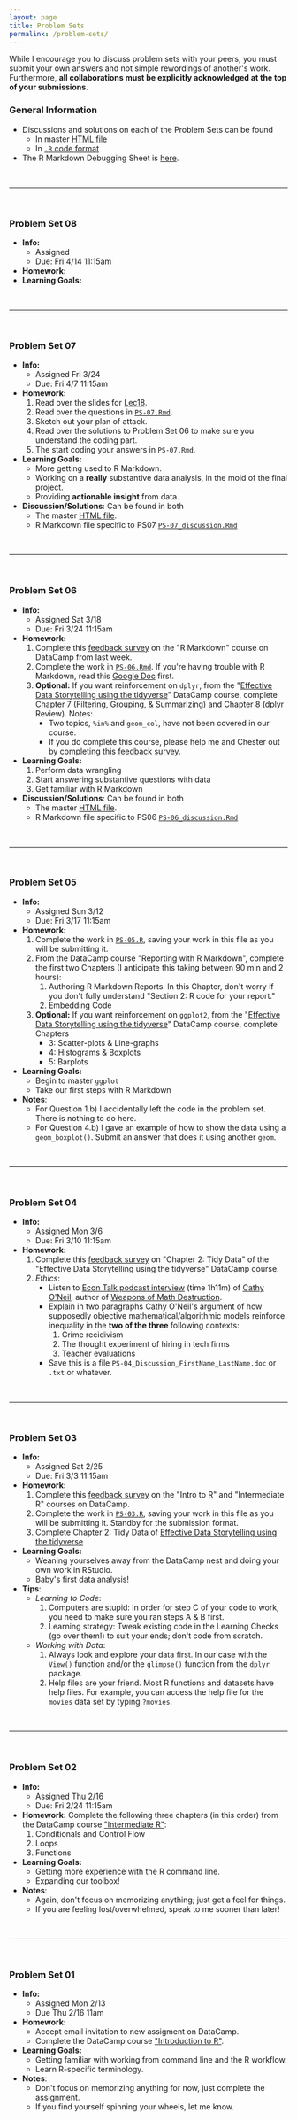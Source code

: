 ```yaml
---
layout: page
title: Problem Sets
permalink: /problem-sets/
---
```


While I encourage you to discuss problem sets with your peers, you must submit your
own answers and not simple rewordings of another's work. Furthermore, **all
collaborations must be explicitly acknowledged at the top of your submissions**.


### General Information

* Discussions and solutions on each of the Problem Sets can be found 
    + In master <a target="_blank" class="page-link" href="{{ site.baseurl }}/PS/PS.html">HTML file</a>
    + In <a target="_blank" class="page-link" href="https://github.com/rudeboybert/MATH116/blob/gh-pages/PS/PS_code.R">`.R` code format</a>
* The R Markdown Debugging Sheet is <a target="_blank" class="page-link" href="https://docs.google.com/document/d/1P7IyZ4On9OlrCOhygFxjC7XhQqyw8OludwChz-uFd_o/">here</a>.


<br>

***

<br>



### Problem Set 08

* **Info:**
    + Assigned 
    + Due: Fri 4/14 11:15am
* **Homework:**
* **Learning Goals:**













<br>

***

<br>



### Problem Set 07

* **Info:**
    + Assigned Fri 3/24
    + Due: Fri 4/7 11:15am
* **Homework:**
    1. Read over the slides for <a target="_blank" class="page-link" href="{{ site.baseurl }}/notes.html#lec18_-_fri_324:_the_tao_of_data_analysis">Lec18</a>.
    1. Read over the questions in <a href="{{ site.baseurl }}/PS/PS-07.Rmd" target="_blank">`PS-07.Rmd`</a>.
    1. Sketch out your plan of attack.
    1. Read over the solutions to Problem Set 06 to make sure you understand the coding part.
    1. The start coding your answers in `PS-07.Rmd`.
* **Learning Goals:**
    * More getting used to R Markdown.
    * Working on a **really** substantive data analysis, in the mold of the final project.
    * Providing **actionable insight** from data.
* **Discussion/Solutions**: Can be found in both
    * The master <a target="_blank" class="page-link" href="{{ site.baseurl }}/PS/PS.html">HTML file</a>.
    * R Markdown file specific to PS07 <a href="{{ site.baseurl }}/PS/PS-07_discussion.Rmd"
    target="_blank">`PS-07_discussion.Rmd`</a>










<br>

***

<br>



### Problem Set 06

* **Info:**
    + Assigned Sat 3/18
    + Due: Fri 3/24 11:15am
* **Homework:** 
    1. Complete this <a target="_blank" class="page-link" href="https://docs.google.com/forms/d/1FW2_pW_JvzR0VKHGsUv81vP08p5mh-bVh04mftN-Q7s/viewform">feedback survey</a> on the "R Markdown" course on DataCamp from last week.
    1. Complete the work in <a href="{{ site.baseurl }}/PS/PS-06.Rmd"
    target="_blank">`PS-06.Rmd`</a>. If you're having trouble with R Markdown,
    read this <a target="_blank" class="page-link"
    href="https://docs.google.com/document/d/1P7IyZ4On9OlrCOhygFxjC7XhQqyw8OludwChz-uFd_o/">Google
    Doc</a> first.
    1. **Optional:** If you want reinforcement on `dplyr`, from the "<a target="_blank" class="page-link" href="https://www.datacamp.com/courses/effective-data-storytelling-using-the-tidyverse">Effective Data Storytelling using the tidyverse</a>" DataCamp course, complete Chapter 7 (Filtering, Grouping, & Summarizing) and Chapter 8 (dplyr Review). Notes:
        + Two topics, `%in%` and `geom_col`, have not been covered in our course.
        + If you do complete this course, please help me and Chester out by completing this <a target="_blank" class="page-link" href="https://docs.google.com/forms/d/1FW2_pW_JvzR0VKHGsUv81vP08p5mh-bVh04mftN-Q7s/viewform">feedback survey</a>.
* **Learning Goals:**
    1. Perform data wrangling
    1. Start answering substantive questions with data
    1. Get familiar with R Markdown
* **Discussion/Solutions**: Can be found in both
    * The master <a target="_blank" class="page-link" href="{{ site.baseurl }}/PS/PS.html">HTML file</a>.
    * R Markdown file specific to PS06 <a href="{{ site.baseurl }}/PS/PS-06_discussion.Rmd"
    target="_blank">`PS-06_discussion.Rmd`</a>







<br>

***

<br>



### Problem Set 05

* **Info:**
    + Assigned Sun 3/12
    + Due: Fri 3/17 11:15am
* **Homework:** 
    1. Complete the work in <a href="{{ site.baseurl }}/PS/PS-05.R" target="_blank">`PS-05.R`</a>, saving your work in this file as you will be submitting it.
    1. From the DataCamp course "Reporting with R Markdown", complete the first two Chapters (I anticipate this taking between 90 min and 2 hours):
        1. Authoring R Markdown Reports. In this Chapter, don't worry if you don't fully understand "Section 2: R code for your report."
        1. Embedding Code
    1. **Optional:** If you want reinforcement on `ggplot2`, from the "<a target="_blank" class="page-link" href="https://www.datacamp.com/courses/effective-data-storytelling-using-the-tidyverse">Effective Data Storytelling using the tidyverse</a>" DataCamp course, complete Chapters
        * 3: Scatter-plots & Line-graphs
        * 4: Histograms & Boxplots 
        * 5: Barplots 
* **Learning Goals:**
    + Begin to master `ggplot`
    + Take our first steps with R Markdown
* **Notes**:
    + For Question 1.b) I accidentally left the code in the problem set. There is nothing to do here.
    + For Question 4.b) I gave an example of how to show the data using a `geom_boxplot()`. Submit an answer that does it using another `geom`.




<br>

***

<br>





### Problem Set 04

* **Info:**
    + Assigned Mon 3/6
    + Due: Fri 3/10 11:15am
* **Homework:** 
    1. Complete this <a target="_blank" class="page-link" href="https://docs.google.com/forms/d/1Z8Dl7Aa80jk7Eur3V64DlFD-emRS8TGu-Y4OTH4wWB4/viewform">feedback survey</a> on "Chapter 2: Tidy Data" of the "Effective Data Storytelling using the tidyverse" DataCamp course.
    1. *Ethics*:
        + Listen to <a target="_blank" class="page-link" href="http://www.econtalk.org/archives/2016/10/cathy_oneil_on_1.html">Econ Talk podcast interview</a> (time 1h11m) of <a target="_blank" class="page-link" href="https://mathbabe.org/">Cathy O'Neil</a>, author of <a target="_blank" class="page-link" href="https://weaponsofmathdestructionbook.com/">Weapons of Math Destruction</a>.
        + Explain in two paragraphs Cathy O'Neil's argument of how supposedly objective mathematical/algorithmic models reinforce inequality in the **two of the three** following contexts:
            1. Crime recidivism
            2. The thought experiment of hiring in tech firms
            3. Teacher evaluations
        + Save this is a file `PS-04_Discussion_FirstName_LastName.doc` or `.txt` or whatever.





<br>

***

<br>





### Problem Set 03

* **Info:**
    + Assigned Sat 2/25
    + Due: Fri 3/3 11:15am
* **Homework:** 
    1. Complete this <a target="_blank" class="page-link" href="https://docs.google.com/forms/d/e/1FAIpQLSeYv6TUIKFh9JymvwYGDwzWzsxioUjwSPc9jE34yo7lBbAujQ/viewform">feedback survey</a> on the "Intro to R" and "Intermediate R" courses on DataCamp.
    1. Complete the work in <a href="{{ site.baseurl }}/PS/PS-03.R" target="_blank">`PS-03.R`</a>, saving your work in this file as you will be submitting it. Standby for the submission format.
    1. Complete Chapter 2: Tidy Data of <a target="_blank" class="page-link" href="https://www.datacamp.com/courses/effective-data-storytelling-using-the-tidyverse">Effective Data Storytelling using the tidyverse</a>
* **Learning Goals:**
    + Weaning yourselves away from the DataCamp nest and doing your own work in RStudio.
    + Baby's first data analysis!
* **Tips**:
    * *Learning to Code*:
        1. Computers are stupid: In order for step C of your code to work, you 
        need to make sure you ran steps A & B first.
        1. Learning strategy: Tweak existing code in the Learning Checks (go 
        over them!) to suit your ends; don't code from scratch.
    * *Working with Data*:
        1. Always look and explore your data first. In our case with the
        `View()` function and/or the `glimpse()` function from the `dplyr`
        package.
        1. Help files are your friend. Most R functions and datasets have
        help files. For example, you can access the help file for the `movies` 
        data set by typing `?movies`.





<br>

***

<br>





### Problem Set 02

* **Info:**
    + Assigned Thu 2/16
    + Due: Fri 2/24 11:15am
* **Homework:** Complete the following three chapters (in this order) from the DataCamp course <a target="_blank" class="page-link" href="https://www.datacamp.com/courses/intermediate-r">"Intermediate R"</a>:
    1. Conditionals and Control Flow
    1. Loops
    1. Functions
* **Learning Goals:**
    + Getting more experience with the R command line.
    + Expanding our toolbox!
* **Notes**:
    + Again, don't focus on memorizing anything; just get a feel for things.
    + If you are feeling lost/overwhelmed, speak to me sooner than later!





<br>

***

<br>





### Problem Set 01

* **Info:**
    + Assigned Mon 2/13
    + Due Thu 2/16 11am
* **Homework:**
    + Accept email invitation to new assigment on DataCamp.
    + Complete the DataCamp course <a target="_blank" class="page-link" href="https://www.datacamp.com/courses/free-introduction-to-r">"Introduction to R"</a>.
* **Learning Goals:**
    + Getting familiar with working from command line and the R workflow.
    + Learn R-specific terminology.
* **Notes**:
    + Don't focus on memorizing anything for now, just complete the assignment.
    + If you find yourself spinning your wheels, let me know.
